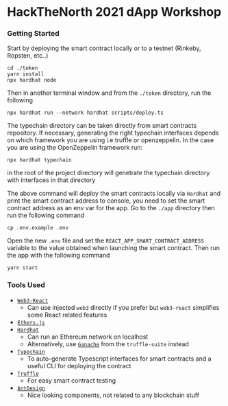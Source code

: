 # HackTheNorth 2021 dApp Workshop

### Getting Started

Start by deploying the smart contract locally or to a testnet (Rinkeby, Ropsten, etc..)

```
cd ./token
yarn install
npx hardhat node
```

Then in another terminal window and from the `./token` directory, run the following

```
npx hardhat run --network hardhat scripts/deploy.ts
```

The typechain directory can be taken directly from smart contracts repository. 
If necessary, generating the right typechain interfaces depends on which framework you are using i.e truffle or openzeppelin.
In the case you are using the OpenZeppelin framework run:
```
npx hardhat typechain
```
in the root of the project directory will genetrate the typechain directory with interfaces in that directory


The above command will deploy the smart contracts locally via `Hardhat` and print the smart contract address to console, you need to set the smart contract address as an env var for the app. Go to the `./app` directory then run the following command

```
cp .env.example .env
```

Open the new `.env` file and set the `REACT_APP_SMART_CONTRACT_ADDRESS` variable to the value obtained when launching the smart contract. Then run the app with the following command

```
yarn start
```


### Tools Used

* [`Web3-React`](https://github.com/NoahZinsmeister/web3-react)
    * Can use injected `web3` directly if you prefer but `web3-react` simplifies some React related features
* [`Ethers.js`](#)
* [`Hardhat`](#)
    * Can run an Ethereum network on localhost
    * Alternatively, use [`Ganache`](https://www.trufflesuite.com/ganache) from the `truffle-suite` instead
* [`Typechain`](#)
    * To auto-generate Typescript interfaces for smart contracts and a useful CLI for deploying the contract
* [`Truffle`](#)
    * For easy smart contract testing
* [`AntDesign`](#)
    * Nice looking components, not related to any blockchain stuff
